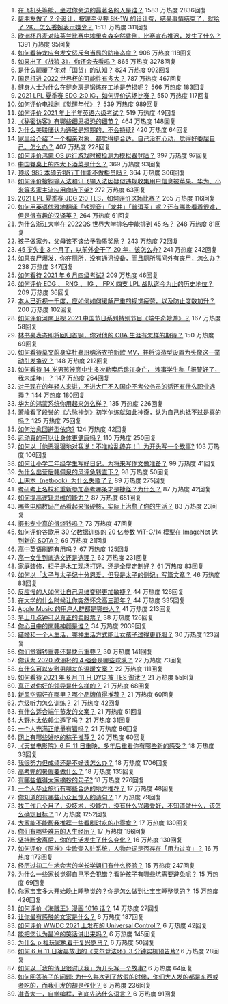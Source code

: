 1. [在飞机头等舱，坐过你旁边的最著名的人是谁？](https://www.zhihu.com/question/359274010) 1583 万热度 2836回复
1. [帮朋友做了 2 个设计，按理至少要 8K-1W 的设计费，结果事情结束了，就给了 2K，怎么委婉表示嫌少？](https://www.zhihu.com/question/463290636) 1513 万热度 311回复
1. [欧洲杯丹麦对阵芬兰比赛中埃里克森突然昏倒，比赛宣布推迟，发生了什么？](https://www.zhihu.com/question/464718978) 1391 万热度 95回复
1. [如何看待龙应台发文怒斥台当局的防疫态度？](https://www.zhihu.com/question/464654838) 908 万热度 118回复
1. [如果出了《战狼 3》，你还会去看吗？](https://www.zhihu.com/question/397047057) 865 万热度 3278回复
1. [是什么颠覆了你对「国货」的认知？](https://www.zhihu.com/question/393795608) 824 万热度 992回复
1. [国足打进 2022 世界杯的可能性有多大？](https://www.zhihu.com/question/461141381) 787 万热度 467回复
1. [健身人士为什么在健身房是锻炼在工地是劳损呢？](https://www.zhihu.com/question/464396509) 566 万热度 183回复
1. [2021 LPL 夏季赛 EDG 2:0 iG，如何评价这场比赛？](https://www.zhihu.com/question/464667070) 550 万热度 117回复
1. [如何评价电视剧《觉醒年代》？](https://www.zhihu.com/question/392105758) 539 万热度 989回复
1. [如何评价 2021 年上半年英语六级考试？](https://www.zhihu.com/question/464651124) 519 万热度 49回复
1. [《秘密访客》有哪些细思极恐的细节？](https://www.zhihu.com/question/457256716) 464 万热度 148回复
1. [为什么美联储认为通胀是短期的，不会持续?](https://www.zhihu.com/question/461935081) 420 万热度 64回复
1. [家里给介绍了一个相亲对象，都觉得挺合适，自己没有心动，觉得好委屈自己。怎么办？](https://www.zhihu.com/question/447849056) 407 万热度 228回复
1. [如何评价鸿蒙 OS 运行游戏时被检测为模拟器登陆？](https://www.zhihu.com/question/459489830) 397 万热度 97回复
1. [中国餐桌上的四大下酒菜是什么？](https://www.zhihu.com/question/462205949) 369 万热度 93回复
1. [顶级 985 本硕去银行工作能不做柜员吗？](https://www.zhihu.com/question/424570443) 364 万热度 306回复
1. [如何评价搜狗输入法和讯飞输入法因疑似违规收集用户信息被苹果、华为、小米等多家主流应用商店下架?](https://www.zhihu.com/question/464487140) 272 万热度 63回复
1. [2021 LPL 夏季赛 JDG 2:0 TES，如何评价这场比赛？](https://www.zhihu.com/question/464638008) 265 万热度 116回复
1. [如何用英语优雅地翻译「铁观音」「龙井」「普洱茶」呢？还有哪些看着很难，但是很有趣的汉译英？](https://www.zhihu.com/question/464627996) 264 万热度 61回复
1. [为什么浙江大学在 2022QS 世界大学排名中能排到 45 名？](https://www.zhihu.com/question/464178214) 248 万热度 81回复
1. [孩子做家务，父母该不该给予物质奖励？](https://www.zhihu.com/question/463565875) 243 万热度 72回复
1. [45 岁失业 3 个月了，以前外企干了 20 年，该怎么办?](https://www.zhihu.com/question/453104891) 241 万热度 242回复
1. [如果丧尸爆发，你在厕所，没有通讯设备，而且厕所隔间外有丧尸，怎么办？](https://www.zhihu.com/question/432520725) 238 万热度 347回复
1. [如何看待 2021 年 6 月四级考试?](https://www.zhihu.com/question/464587609) 209 万热度 46回复
1. [如何评价 EDG 、 RNG 、 IG 、 FPX 四支 LPL 战队迄今为止的历史地位？](https://www.zhihu.com/question/463829660) 209 万热度 36回复
1. [本人已近视一千度，应如何如何缓解严重的视觉疲劳，以及防止度数加升？](https://www.zhihu.com/question/450542654) 200 万热度 102回复
1. [如何评价河南卫视 2021 中国节日系列特别节目《端午奇妙游》？](https://www.zhihu.com/question/464672807) 167 万热度 58回复
1. [林书豪表态即将回归首钢，你对他的 CBA 生涯有怎样的期待？](https://www.zhihu.com/question/464586085) 150 万热度 69回复
1. [如何看待莫文蔚身穿杜嘉班纳浴衣拍新歌 MV，并将该造型设置为头像这一举动引发争议？](https://www.zhihu.com/question/464608586) 148 万热度 212回复
1. [如何看待 14 岁男孩被高中生多次勒索后跳江身亡， 涉事学生称「报警好了，我未成年」？](https://www.zhihu.com/question/464277122) 147 万热度 264回复
1. [对于现在的年轻人来讲，不进大厂不入国企不考公务员的话还有什么职业选择？](https://www.zhihu.com/question/454832676) 144 万热度 180回复
1. [华为的鸿蒙系统你用起来怎么样？](https://www.zhihu.com/question/459846239) 135 万热度 226回复
1. [萧峰看了段誉的《六脉神剑》初学乍练就如此神奇，认为自己也抵不过是真的吗？](https://www.zhihu.com/question/458188685) 125 万热度 75回复
1. [如何治愈回避型依恋?](https://www.zhihu.com/question/318959311) 124 万热度 42回复
1. [运动真的可以让身体更健康吗？](https://www.zhihu.com/question/453841541) 110 万热度 250回复
1. [如何以［他恶狠狠地对我说：不准始乱终弃！］为开头写一个故事?](https://www.zhihu.com/question/458410036) 103 万热度 106回复
1. [如何让小学二年级学生写好日记，为将来写作文做准备？](https://www.zhihu.com/question/459899292) 99 万热度 41回复
1. [为什么出营后韩佩泉的风评急转直下？](https://www.zhihu.com/question/464027254) 98 万热度 50回复
1. [上网本（netbook）为什么失败了？](https://www.zhihu.com/question/455119734) 89 万热度 275回复
1. [考研考上名校和重新参加高考哪条才是捷径？为什么？](https://www.zhihu.com/question/462328775) 87 万热度 42回复
1. [如何提高逻辑思维的能力？](https://www.zhihu.com/question/303694178) 87 万热度 651回复
1. [哪些电脑数码产品看起来很硬核，实际上治愈了你的生活？](https://www.zhihu.com/question/464339007) 83 万热度 23回复
1. [摄影专业真的很烧钱吗？](https://www.zhihu.com/question/447180090) 73 万热度 47回复
1. [如何评价谷歌用 30 亿数据训练的 20 亿参数 ViT-G/14 模型在 ImageNet 达到新的 SOTA？](https://www.zhihu.com/question/464023038) 69 万热度 21回复
1. [高中英语刷题有用吗？](https://www.zhihu.com/question/312216212) 67 万热度 125回复
1. [高一女生到底选文还是选理？](https://www.zhihu.com/question/462365131) 62 万热度 231回复
1. [家庭装修，柜子是木工现场打好，还是全屋定制好？](https://www.zhihu.com/question/443774230) 61 万热度 83回复
1. [如何以「太子与太子妃十分恩爱，但我是太子的侧妃」写篇文章？](https://www.zhihu.com/question/443793653) 46 万热度 83回复
1. [反应慢的人如何让自己思维变得更加敏捷？](https://www.zhihu.com/question/23969437) 44 万热度 126回复
1. [在大学的什么时候让你突然怀念高三那年？](https://www.zhihu.com/question/460846707) 44 万热度 335回复
1. [Apple Music 的用户人群都是哪些人？](https://www.zhihu.com/question/463554140) 41 万热度 213回复
1. [早上几点钟可以真正的卖股票？](https://www.zhihu.com/question/448205360) 38 万热度 126回复
1. [你心目中的南韩神颜是谁？](https://www.zhihu.com/question/393504339) 34 万热度 2039回复
1. [结婚和一个人生活，哪种生活方式能让女孩子过得更舒服？](https://www.zhihu.com/question/463972621) 30 万热度 123回复
1. [你们觉得钱重要还是快乐重要？](https://www.zhihu.com/question/464208782) 30 万热度 141回复
1. [你认为 2020 欧洲杯的 4 强会是哪些球队？](https://www.zhihu.com/question/406108920) 22 万热度 73回复
1. [有什么可以安慰男朋友的温暖文案？](https://www.zhihu.com/question/451064358) 22 万热度 111回复
1. [如何看待 2021 年 6 月 11 日 DYG 被 TES 淘汰？](https://www.zhihu.com/question/464548241) 21 万热度 55回复
1. [真正对你好的领导是什么样的？](https://www.zhihu.com/question/321379110) 21 万热度 68回复
1. [新风空调好在哪里？哪个品牌值得推荐？](https://www.zhihu.com/question/386800890) 21 万热度 60回复
1. [六级听力怎么训练？](https://www.zhihu.com/question/29649329) 21 万热度 42回复
1. [有什么适合端午节发的文案？](https://www.zhihu.com/question/463006524) 21 万热度 51回复
1. [大野木太依赖尘遁了吗？](https://www.zhihu.com/question/464336150) 21 万热度 31回复
1. [一个人充满正能量有错吗？](https://www.zhihu.com/question/462816569) 21 万热度 86回复
1. [网上有哪些好吃的粽子推荐？](https://www.zhihu.com/question/324727371) 20 万热度 60回复
1. [《天堂电影院》6 月 11 日重映，多年后重看你有哪些新的感受？](https://www.zhihu.com/question/464176183) 18 万热度 33回复
1. [我很努力但成绩还是不好该怎么办？](https://www.zhihu.com/question/457443941) 18 万热度 1706回复
1. [高考完的暑假要做什么？](https://www.zhihu.com/question/389477306) 18 万热度 135回复
1. [有哪些值得大家摘抄的句子?](https://www.zhihu.com/question/432298917) 18 万热度 276回复
1. [一个人毕业旅行有哪些合适的地方推荐？](https://www.zhihu.com/question/462789810) 17 万热度 48回复
1. [你知道的有哪些小众且惊人的诗句？](https://www.zhihu.com/question/459403103) 17 万热度 79回复
1. [找工作几个月了，没技术，没能力，没有什么兴趣爱好，不知道做什么，该怎么确定目标？](https://www.zhihu.com/question/52398927) 17 万热度 1252回复
1. [大家能不能帮我推荐一些看剧时吃的小零食？](https://www.zhihu.com/question/447079667) 17 万热度 130回复
1. [你们有哪些难忘的人生经历？](https://www.zhihu.com/question/28780467) 17 万热度 196回复
1. [坚持断舍离后，你的生活发生了什么变化？](https://www.zhihu.com/question/391206998) 16 万热度 130回复
1. [如何评价《原神》尘歌壶入驻系统，人物台词是否存在「用力过度」？](https://www.zhihu.com/question/464067466) 16 万热度 173回复
1. [经历过初二生地会考的学长学姐们有什么经验？](https://www.zhihu.com/question/374298340) 15 万热度 247回复
1. [为什么一些家长觉得自己不会犯错？看护孩子有哪些坑需要避免呢？](https://www.zhihu.com/question/464336498) 15 万热度 69回复
1. [你家宝宝多大开始晚上睡整觉的？你是怎么做到让宝宝睡整觉的？](https://www.zhihu.com/question/372845449) 15 万热度 426回复
1. [如何评价《海贼王》漫画 1016 话？](https://www.zhihu.com/question/464186718) 14 万热度 27回复
1. [让你最有感触的文案是什么？](https://www.zhihu.com/question/455211006) 6 万热度 187回复
1. [如何评价 WWDC 2021 上发布的 Universal Control？](https://www.zhihu.com/question/463794608) 6 万热度 42回复
1. [能把您认为最冷的笑话讲出来吗？](https://www.zhihu.com/question/447799067) 6 万热度 145回复
1. [为什么 p 社玩家执着于复兴罗马？](https://www.zhihu.com/question/463617518) 6 万热度 50回复
1. [如何 6 月 11 日凌晨放出的《艾尔登法环》3 分钟实机预告片?](https://www.zhihu.com/question/464390726) 6 万热度 28回复
1. [如何以「我的侍卫很讨厌我」为开头写一个故事?](https://www.zhihu.com/question/440852420) 6 万热度 64回复
1. [如何回答孩子的问题: 为什么每次到了放假的时候，你们大人发的都是东西或者吃的，而我们发的却是作业？](https://www.zhihu.com/question/264436872) 6 万热度 236回复
1. [准备大一，自学编程，到底先选什么语言？](https://www.zhihu.com/question/464168441) 6 万热度 91回复